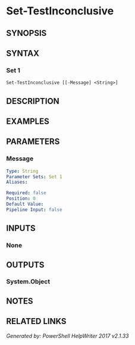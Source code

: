 ﻿# Set-TestInconclusive

## SYNOPSIS


## SYNTAX

### Set 1
```
Set-TestInconclusive [[-Message] <String>]
```

## DESCRIPTION


## EXAMPLES

## PARAMETERS

### Message


```yaml
Type: String
Parameter Sets: Set 1
Aliases: 

Required: false
Position: 0
Default Value: 
Pipeline Input: false
```

## INPUTS

### None


## OUTPUTS

### System.Object


## NOTES

## RELATED LINKS


*Generated by: PowerShell HelpWriter 2017 v2.1.33*
